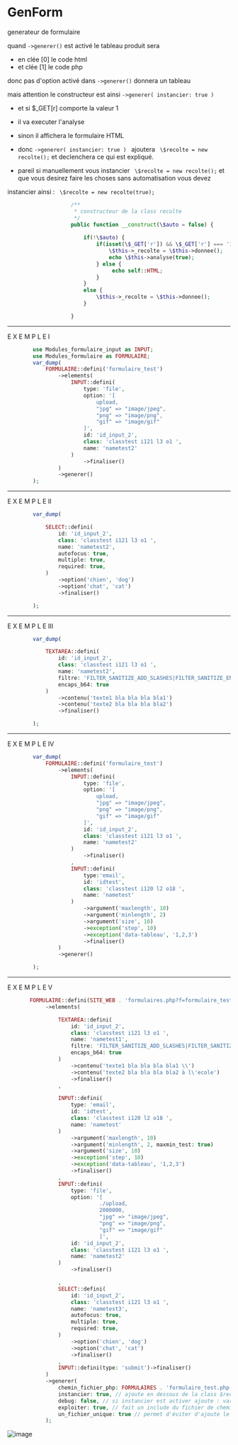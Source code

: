 # GenForm
generateur de formulaire

quand ```->generer()``` est activé le tableau produit sera 

- en clée [0] le code html 
- et clée [1] le code php

donc pas d'option activé dans ```->generer()``` donnera un tableau

mais attention le constructeur est ainsi  ```->generer( instancier: true ) ```
- et si $_GET[r] comporte la valeur 1
- il va executer l'analyse
- sinon il affichera le formulaire HTML

- donc ```->generer( instancier: true ) ``` ajoutera ``` \$recolte = new recolte();``` et declenchera 
ce qui est expliqué.
- pareil si manuellement vous instancier ``` \$recolte = new recolte();``` et que vous desirez faire les choses
sans automatisation vous devez 

instancier ainsi : ``` \$recolte = new recolte(true);```

```php
                    /**
                     * constructeur de la class recolte
                     */
                    public function __construct(\$auto = false) {
                    
                        if(!\$auto) {
                            if(isset(\$_GET['r']) && \$_GET['r'] === '1'){
                                \$this->_recolte = \$this->donnee();
                                echo \$this->analyse(true);
                            } else {
                                 echo self::HTML;
                            }
                        }
                        else {
                            \$this->_recolte = \$this->donnee();
                        }

                    }
```

----------------------
E X E M P L E   I

```php
        use Modules_formulaire_input as INPUT;
        use Modules_formulaire as FORMULAIRE;
        var_dump(
            FORMULAIRE::defini('formulaire_test')
                ->elements(
                    INPUT::defini(
                        type: 'file',
                        option: '[
                            upload,
                            "jpg" => "image/jpeg",
                            "png" => "image/png",
                            "gif" => "image/gif"
                        ]',
                        id: 'id_input_2',
                        class: 'classtest i121 l3 o1 ',
                        name: 'nametest2'
                    )
                        ->finaliser()
                )
                ->generer()
        );
```        
----------------------
E X E M P L E   II

```php
        var_dump(

            SELECT::defini(
                id: 'id_input_2',
                class: 'classtest i121 l3 o1 ',
                name: 'nametest2',
                autofocus: true,
                multiple: true,
                required: true,
            )
                ->option('chien', 'dog')
                ->option('chat', 'cat')
                ->finaliser()

        );
```
----------------------
E X E M P L E   III

```php
        var_dump(

            TEXTAREA::defini(
                id: 'id_input_2',
                class: 'classtest i121 l3 o1 ',
                name: 'nametest2',
                filtre: 'FILTER_SANITIZE_ADD_SLASHES|FILTER_SANITIZE_ENCODED',
                encaps_b64: true
            )
                ->contenu('texte1 bla bla bla bla1')
                ->contenu('texte2 bla bla bla bla2')
                ->finaliser()

        );
```
----------------------
E X E M P L E   IV

```php
        var_dump(
            FORMULAIRE::defini('formulaire_test')
                ->elements(
                    INPUT::defini(
                        type: 'file',
                        option: '[
                            upload,
                            "jpg" => "image/jpeg",
                            "png" => "image/png",
                            "gif" => "image/gif"
                        ]',
                        id: 'id_input_2',
                        class: 'classtest i121 l3 o1 ',
                        name: 'nametest2'
                    )
                        ->finaliser()
                    ,
                    INPUT::defini(
                        type:'email',
                        id: 'idtest',
                        class: 'classtest i120 l2 o18 ',
                        name: 'nametest'
                    )
                        ->argument('maxlength', 10)
                        ->argument('minlength', 2)
                        ->argument('size', 10)
                        ->exception('step', 10)
                        ->exception('data-tableau', '1,2,3')
                        ->finaliser()
                )
                ->generer()

        );
```
----------------------
E X E M P L E   V

```php
       FORMULAIRE::defini(SITE_WEB . 'formulaires.php?f=formulaire_test&r=1')
            ->elements(

                TEXTAREA::defini(
                    id: 'id_input_2',
                    class: 'classtest i121 l3 o1 ',
                    name: 'nametest1',
                    filtre: 'FILTER_SANITIZE_ADD_SLASHES|FILTER_SANITIZE_ENCODED',
                    encaps_b64: true
                )
                    ->contenu('texte1 bla bla bla bla1 \\')
                    ->contenu('texte2 bla bla bla bla2 à l\'ecole')
                    ->finaliser()
                ,

                INPUT::defini(
                    type: 'email',
                    id: 'idtest',
                    class: 'classtest i120 l2 o18 ',
                    name: 'nametest'
                )
                    ->argument('maxlength', 10)
                    ->argument('minlength', 2, maxmin_test: true)
                    ->argument('size', 10)
                    ->exception('step', 10)
                    ->exception('data-tableau', '1,2,3')
                    ->finaliser()
                ,
                INPUT::defini(
                    type: 'file',
                    option: '[
                             ./upload,
                             2000000,
                             "jpg" => "image/jpeg",
                             "png" => "image/png",
                             "gif" => "image/gif"
                             ]',
                    id: 'id_input_2',
                    class: 'classtest i121 l3 o1 ',
                    name: 'nametest2'
                )
                    ->finaliser()

                ,
                SELECT::defini(
                    id: 'id_input_2',
                    class: 'classtest i121 l3 o1 ',
                    name: 'nametest3',
                    autofocus: true,
                    multiple: true,
                    required: true,
                )
                    ->option('chien', 'dog')
                    ->option('chat', 'cat')
                    ->finaliser()
                ,
                INPUT::defini(type: 'submit')->finaliser()
            )
            ->generer(
                chemin_fichier_php: FORMULAIRES . 'formulaire_test.php', // chemin qui indique là ou le fichier sera genrer
                instancier: true, // ajoute en dessous de la class $recolte = new recolte();
                debug: false, // si instancier est activer ajoute : var_dump($recolte->analyse());
                exploiter: true, // fait un include du fichier de chemin_fichier_php
                un_fichier_unique: true // permet d'éviter d'ajoute le html dans la class produite
            );
```
![image](https://user-images.githubusercontent.com/9467611/182428360-05864f90-f9f8-4797-a251-d100db134410.png)

